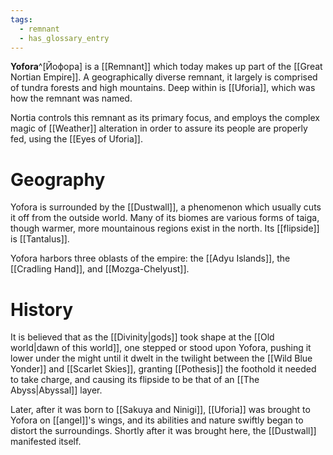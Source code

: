 ```yaml
---
tags:
  - remnant
  - has_glossary_entry
---
```

**Yofora**^[Йофора] is a [[Remnant]] which today makes up part of the [[Great Nortian Empire]]. A geographically diverse remnant, it largely is comprised of tundra forests and high mountains. Deep within is [[Uforia]], which was how the remnant was named. 

Nortia controls this remnant as its primary focus, and employs the complex magic of [[Weather]] alteration in order to assure its people are properly fed, using the [[Eyes of Uforia]].

# Geography
Yofora is surrounded by the [[Dustwall]], a phenomenon which usually cuts it off from the outside world. Many of its biomes are various forms of taiga, though warmer, more mountainous regions exist in the north. Its [[flipside]] is [[Tantalus]].

Yofora harbors three oblasts of the empire: the [[Adyu Islands]], the [[Cradling Hand]], and [[Mozga-Chelyust]].

# History
It is believed that as the [[Divinity|gods]] took shape at the [[Old world|dawn of this world]], one stepped or stood upon Yofora, pushing it lower under the might until it dwelt in the twilight between the [[Wild Blue Yonder]] and [[Scarlet Skies]], granting [[Pothesis]] the foothold it needed to take charge, and causing its flipside to be that of an [[The Abyss|Abyssal]] layer.

Later, after it was born to [[Sakuya and Ninigi]], [[Uforia]] was brought to Yofora on [[angel]]'s wings, and its abilities and nature swiftly began to distort the surroundings. Shortly after it was brought here, the [[Dustwall]] manifested itself.
